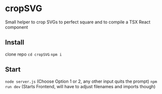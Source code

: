 # cropSVG
Small helper to crop SVGs to perfect square and to compile a TSX React component

## Install
clone repo
`cd cropSVG`
`npm i`

## Start
`node server.js` (Choose Option 1 or 2, any other input quits the prompt)
`npm run dev` (Starts Frontend, will have to adjust filenames and imports though)

